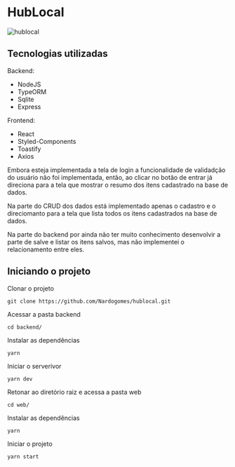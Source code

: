 # HubLocal
![hublocal](https://user-images.githubusercontent.com/11005123/167117893-34362f30-0d68-45fe-9074-e28d434515de.png)

## Tecnologias utilizadas
Backend:
- NodeJS
- TypeORM
- Sqlite
- Express

Frontend:
- React
- Styled-Components
- Toastify
- Axios

<p>Embora esteja implementada a tela de login a funcionalidade de validadção do usuário não foi implementada, então, ao clicar no botão de entrar já direciona para a tela que mostrar o resumo dos itens cadastrado na base de dados.</p>
<p>Na parte do CRUD dos dados está implementado apenas o cadastro e o direciomanto para a tela que lista todos os itens cadastrados na base de dados.</p>
<p>Na parte do backend por ainda não ter muito conhecimento desenvolvir a parte de salve e listar os itens salvos, mas não implementei o relacionamento entre eles.</p>

## Iniciando o projeto

<p>Clonar o projeto</p>

```
git clone https://github.com/Nardogomes/hublocal.git
```

<p>Acessar a pasta backend</p>

```
cd backend/
```

<p>Instalar as dependências</p>

```
yarn
```

<p>Iniciar o serverivor</p>

```
yarn dev
```

<p>Retonar ao diretório raiz e acessa a pasta web</p>

```
cd web/
```

<p>Instalar as dependências</p>

```
yarn
```

<p>Iniciar o projeto</p>

```
yarn start
```
